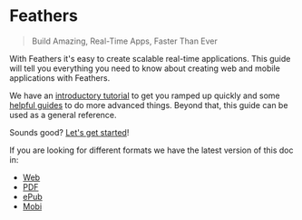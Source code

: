 # Feathers

> Build Amazing, Real-Time Apps, Faster Than Ever

With Feathers it's easy to create scalable real-time applications. This guide will tell you everything you need to know about creating web and mobile applications with Feathers.

We have an [introductory tutorial](getting-started/your-first-app.md) to get you ramped up quickly and some [helpful guides](guides/) to do more advanced things. Beyond that, this guide can be used as a general reference.

Sounds good? [Let's get started](getting-started/readme.md)!

If you are looking for different formats we have the latest version of this doc in:

- [Web](http://docs.feathersjs.com)
- [PDF](https://www.gitbook.com/download/pdf/book/feathersjs/feathers-docs)
- [ePub](https://www.gitbook.com/download/epub/book/feathersjs/feathers-docs)
- [Mobi](https://www.gitbook.com/download/mobi/book/feathersjs/feathers-docs)